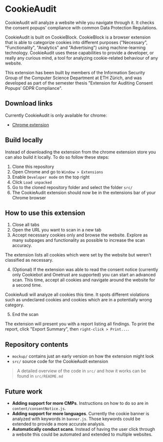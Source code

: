 # CookieAudit

CookieAudit will analyze a website while you navigate through it. It checks the consent popups' compliance with common Data Protection Regulations.

CookieAudit is built on CookieBlock. CookieBlock is a browser extension that is able to categorize cookies into different purposes ("Necessary", "Functionality", "Analytics" and "Advertising") using machine-learning technology. CookieAudit uses these capabilities to provide a developer, or really any curious mind, a tool for analyzing cookie-related behaviour of any website.

This extension has been built by members of the Information Security Group of the Computer Science Department at ETH Zürich, and was developed as part of the semester thesis "Extension for Auditing Consent Popups’ GDPR Compliance". 

## Download links

Currently CookieAudit is only available for chrome:

- [Chrome extension](https://chrome.google.com/webstore/detail/cookieaudit/hoheefgkoickpgelfgijnjnifcpkmbnc)

## Build locally

Instead of downloading the extension from the chrome extension store you can also build it locally. To do so follow these steps:

1. Clone this repository
2. Open Chrome and go to  `Window > Extensions`
3. Enable `Developer mode` on the top right
4. Click `Load unpacked`
5. Go to the cloned repository folder and select the folder `src/`
6. The CookieAudit extension should now be in the extensions bar of your Chrome browser

## How to use this extension

1. Close all tabs
2. Open the URL you want to scan in a new tab
3. Accept necessary cookies only and browse the website. Explore as many subpages and functionality as possible to increase the scan accuracy.

The extension lists all cookies which were set by the website but weren't classified as necessary.

4. (Optional) If the extension was able to read the consent notice (currently only Cookiebot and Onetrust are supported) you can start an advanced scan. This time, accept all cookies and navigate around the website for a second time.

CookieAudi will analyze all cookies this time. It spots different violations such as undeclared cookies and cookies which are in a potentially wrong category.

5. End the scan

The extension will present you with a report listing all findings. To print the report, click "Export Summary", then `right-click > Print...`.

## Repository contents

- `mockup/` contains just an early version on how the extension might look
- `src/` source code for the CookieAudit extension

> A detailed overview of the code in `src/` and how it works can be found in `src/README.md`

## Future work

- **Adding support for more CMPs**. Instructions on how to do so are in `content/consentNotice.js`.
- **Adding support for more languages**. Currently the cookie banner is analyzed with keywords in `banner.js`. Those keywords
could be extended to provide a more accurate analysis.
- **Automatically conduct scans**. Instead of having the user click through a website this could be automated and extended to multiple websites.